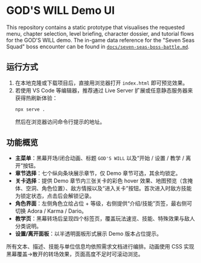 # GOD'S WILL Demo UI

This repository contains a static prototype that visualises the requested menu, chapter selection, level briefing, character dossier, and tutorial flows for the GOD'S WILL demo. The in-game data reference for the "Seven Seas Squad" boss encounter can be found in [`docs/seven-seas-boss-battle.md`](docs/seven-seas-boss-battle.md).

## 运行方式

1. 在本地克隆或下载项目后，直接用浏览器打开 `index.html` 即可预览效果。
2. 若使用 VS Code 等编辑器，推荐通过 Live Server 扩展或任意静态服务器来获得热刷新体验：
   ```bash
   npx serve .
   ```
   然后在浏览器访问命令行提示的地址。

## 功能概览

- **主菜单**：黑幕开场/闭合动画、标题 `GOD'S WILL` 以及“开始 / 设置 / 教学 / 离开”按钮。
- **章节选择**：七个纵向条块展示章节，仅 Demo 章节可选，其余均锁定。
- **关卡选择**：提供 Demo 章节内三张关卡的彩色 hover 效果、地图预览（含掩体、空洞、角色位置）、敌方情报以及“进入关卡”按钮。首次进入时敌方技能为锁定状态，点击后会解锁记录。
- **角色界面**：左侧角色立绘占位 + 等级，右侧提供“介绍/技能”页签，最右侧可切换 Adora / Karma / Dario。
- **教学页**：黑幕转场后呈现四个标签页，覆盖玩法速览、技能、特殊效果与敌人分类说明。
- **设置/离开面板**：以半透明面板形式展示 Demo 版本占位提示。

所有文本、描述、技能与单位信息均依照需求文档进行编排。动画使用 CSS 实现黑幕覆盖→散开的转场效果，页面高度不足时可滚动浏览。
